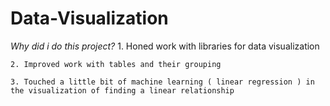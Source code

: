 # Data-Visualization

*Why did i do this project?*
    1. Honed work with libraries for data visualization 
    
    2. Improved work with tables and their grouping
    
    3. Touched a little bit of machine learning ( linear regression ) in the visualization of finding a linear relationship
    
